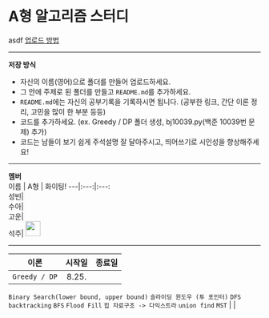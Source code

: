 # A형 알고리즘 스터디
asdf
[업로드 방법](https://miro7923.github.io/uno%20mas/teamwork-by-github/)  

---
**저장 방식**  
- 자신의 이름(영어)으로 폴더를 만들어 업로드하세요.  
- 그 안에 주제로 된 폴더를 만들고 `README.md`를 추가하세요.  
- `README.md`에는 자신의 공부기록을 기록하시면 됩니다. (공부한 링크, 간단 이론 정리, 고민을 많이 한 부분 등등)  
- 코드를 추가하세요. (ex. Greedy / DP 폴더 생성, bj10039.py(백준 10039번 문제) 추가)
- 코드는 남들이 보기 쉽게 주석설명 잘 달아주시고, 띄어쓰기로 시인성을 향상해주세요!  

---
**멤버**  
 이름 | A형 | 화이팅!
---|:---:|:---:  
성빈|  
수아|  
고운|  
석주| <img src="https://private-user-images.githubusercontent.com/175068261/360436431-1e04209c-75fd-4293-a682-74addb8ee090.png?jwt=eyJhbGciOiJIUzI1NiIsInR5cCI6IkpXVCJ9.eyJpc3MiOiJnaXRodWIuY29tIiwiYXVkIjoicmF3LmdpdGh1YnVzZXJjb250ZW50LmNvbSIsImtleSI6ImtleTUiLCJleHAiOjE3MjQzMzE3NDEsIm5iZiI6MTcyNDMzMTQ0MSwicGF0aCI6Ii8xNzUwNjgyNjEvMzYwNDM2NDMxLTFlMDQyMDljLTc1ZmQtNDI5My1hNjgyLTc0YWRkYjhlZTA5MC5wbmc_WC1BbXotQWxnb3JpdGhtPUFXUzQtSE1BQy1TSEEyNTYmWC1BbXotQ3JlZGVudGlhbD1BS0lBVkNPRFlMU0E1M1BRSzRaQSUyRjIwMjQwODIyJTJGdXMtZWFzdC0xJTJGczMlMkZhd3M0X3JlcXVlc3QmWC1BbXotRGF0ZT0yMDI0MDgyMlQxMjU3MjFaJlgtQW16LUV4cGlyZXM9MzAwJlgtQW16LVNpZ25hdHVyZT1mOWEyNzQ0ZDgyZjI3NTU3NjBkNjJkYjgzZWVkNzNhMDYzMDdlODRlODhkNmMwMTYxNDBmNTY1MTE3NmIxNjYxJlgtQW16LVNpZ25lZEhlYWRlcnM9aG9zdCZhY3Rvcl9pZD0wJmtleV9pZD0wJnJlcG9faWQ9MCJ9.DHCzJdPVfZRLSZgDlL55z_YGQU0rhectXVSqLbImX3A" width="30" height="30">


---
 이론 | 시작일 | 종료일 
---|:---:|:---:
 `Greedy / DP` | 8.25.
 `Binary Search(lower bound, upper bound)`
 `슬라이딩 윈도우 (투 포인터)`
 `DFS`
 `backtracking`
 `BFS`
 `Flood Fill`
 `힙 자료구조 -> 다익스트라`
 `union find`
 `MST` | | 
